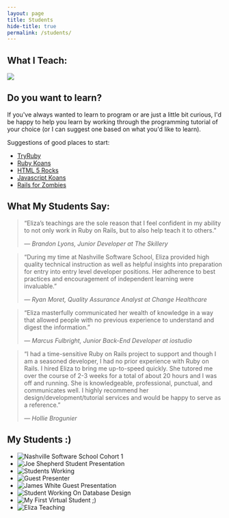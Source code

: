 ```yaml
---
layout: page
title: Students
hide-title: true
permalink: /students/
---
```

<h2>What I Teach:</h2>
<section class="callout">
  <img src="/images/rails_topic_list.jpg" />
</section>

<h2>Do you want to learn?</h2>
<section class="callout">
  <p>If you've always wanted to learn to program or are just a little bit curious, I'd be happy to help you learn by working through the programming tutorial of your choice (or I can suggest one based on what you'd like to learn).</p>

  <p>Suggestions of good places to start:</p>

  <ul>
    <li><a href="http://tryruby.org/levels/1/challenges/0">TryRuby</a></li>
    <li><a href="http://rubykoans.com/">Ruby Koans</a></li>
    <li><a href="http://www.html5rocks.com/en/">HTML 5 Rocks</a></li>
    <li><a href="https://github.com/mrdavidlaing/javascript-koans">Javascript Koans</a></li>
    <li><a href="http://railsforzombies.org/">Rails for Zombies</a></li>
  </ul>
</section>

<h2>What My Students Say:</h2>
<section class="callout">
  <blockquote>
    <p>&#147;Eliza’s teachings are the sole reason that I feel confident in my ability to not only work in Ruby on Rails, but to also help teach it to others.&#148;</p>
    <cite>&mdash; Brandon Lyons, Junior Developer at The Skillery</cite>
  </blockquote>
  <blockquote>
    <p>&#147;During my time at Nashville Software School, Eliza provided high quality technical instruction as well as helpful insights into preparation for entry into entry level developer positions. Her adherence to best practices and encouragement of independent learning were invaluable.&#148;</p>
    <cite>&mdash; Ryan Moret, Quality Assurance Analyst at Change Healthcare</cite>
  </blockquote>
  <blockquote>
    <p>&#147;Eliza masterfully communicated her wealth of knowledge in a way that allowed people with no previous experience to understand and digest the information.&#148;</p>
    <cite>&mdash; Marcus Fulbright, Junior Back-End Developer at iostudio</cite>
  </blockquote>
  <blockquote>
    <p>&#147;I had a time-sensitive Ruby on Rails project to support and though I am a seasoned developer, I had no prior experience with Ruby on Rails. I hired Eliza to bring me up-to-speed quickly. She tutored me over the course of 2-3 weeks for a total of about 20 hours and I was off and running. She is knowledgeable, professional, punctual, and communicates well. I highly recommend her design/development/tutorial services and would be happy to serve as a reference.&#148;</p>
    <cite>&mdash; Hollie Brogunier</cite>
  </blockquote>
</section>

<h2>My Students :)</h2>
<section class="callout">
  <ul class="gallery two-up">
    <li><img src="/images/cohort1.jpeg" alt="Nashville Software School Cohort 1" /></li>
    <li><img src="/images/IMG_3154.jpg" alt="Joe Shepherd Student Presentation" /></li>
    <li><img src="/images/IMG_3736.jpg" alt="Students Working" /></li>
    <li><img src="/images/IMG_2859.jpg" alt="Guest Presenter" /></li>
    <li><img src="/images/IMG_2754.jpg" alt="James White Guest Presentation" /></li>
    <li><img src="/images/IMG_3950.jpg" alt="Student Working On Database Design" /></li>
    <li><img src="/images/IMG_3081.jpg" alt="My First Virtual Student ;)" /></li>
    <li><img src="/images/Eliza_Teaching.jpg" alt="Eliza Teaching" /></li>
  </ul>
</section>
